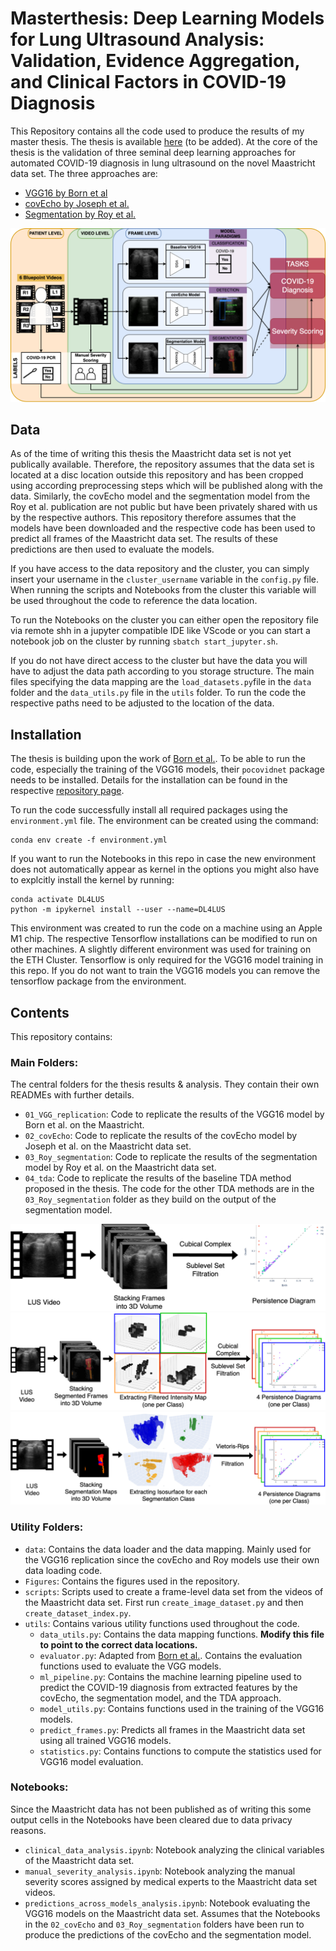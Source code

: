 # **Masterthesis**: Deep Learning Models for Lung Ultrasound Analysis: Validation, Evidence Aggregation, and Clinical Factors in COVID-19 Diagnosis

This Repository contains all the code used to produce the results of my master thesis. The thesis is available [here]() (to be added). At the core of the thesis is the validation of three seminal deep learning approaches for automated COVID-19 diagnosis in lung ultrasound on the novel Maastricht data set.
The three approaches are:

* [VGG16 by Born et al](https://www.mdpi.com/2076-3417/11/2/672)
* [covEcho by Joseph et al.](http://arxiv.org/abs/2206.10183)
* [Segmentation by Roy et al.](https://ieeexplore.ieee.org/document/9093068)

 
![Figure 1: Overview figure for the thesis](Figures/MA_overview_clean_1.1.png)

## Data

As of the time of writing this thesis the Maastricht data set is not yet publically available. Therefore, the repository assumes that the data set is located at a disc location outside this repository and has been cropped using according preprocessing steps which will be published along with the data. Similarly, the covEcho model and the segmentation model from the Roy et al. publication are not public but have been privately shared with us by the respective authors. This repository therefore assumes that the models have been downloaded and the respective code has been used to predict all frames of the Maastricht data set. The results of these predictions are then used to evaluate the models.

If you have access to the data repository and the cluster, you can simply insert your username in the `cluster_username` variable in the `config.py` file. When running the scripts and Notebooks from the cluster this variable will be used throughout the code to reference the data location.

To run the Notebooks on the cluster you can either open the repository file via remote shh in a jupyter compatible IDE like VScode or you can start a notebook job on the cluster by running `sbatch start_jupyter.sh`. 

If you do not have direct access to the cluster but have the data you will have to adjust the data path according to you storage structure. The main files specifying the data mapping are the `load_datasets.py`file in the `data` folder and the `data_utils.py` file in the `utils` folder. To run the code the respective paths need to be adjusted to the location of the data.

## Installation

The thesis is building upon the work of [Born et al.](https://github.com/jannisborn/covid19_ultrasound). To be able to run the code, especially the training of the VGG16 models, their `pocovidnet` package needs to be installed. Details for the installation can be found in the respective [repository page](https://github.com/jannisborn/covid19_ultrasound/tree/master/pocovidnet).

To run the code successfully install all required packages using the `environment.yml` file. The environment can be created using the command:

```
conda env create -f environment.yml
```

If you want to run the Notebooks in this repo in case the new environment does not automatically appear as kernel in the options you might also have to explcitly install the kernel by running:

```
conda activate DL4LUS
python -m ipykernel install --user --name=DL4LUS
```

This environment was created to run the code on a machine using an Apple M1 chip. The respective Tensorflow installations can be modified to run on other machines. A slightly different environment was used for training on the ETH Cluster. Tensorflow is only required for the VGG16 model training in this repo. If you do not want to train the VGG16 models you can remove the tensorflow package from the environment.

## Contents

This repository contains:

### Main Folders:
The central folders for the thesis results & analysis. They contain their own READMEs with further details.

* `01_VGG_replication`: Code to replicate the results of the VGG16 model by Born et al. on the Maastricht.
* `02_covEcho`: Code to replicate the results of the covEcho model by Joseph et al. on the Maastricht data set.
* `03_Roy_segmentation`: Code to replicate the results of the segmentation model by Roy et al. on the Maastricht data set.
* `04_tda`: Code to replicate the results of the baseline TDA method proposed in the thesis. The code for the other TDA methods are in the `03_Roy_segmentation` folder as they build on the output of the segmentation model.

![TDA 1: TDA enitre video](Figures/TDA_entire_video_v2.png)
![TDA 2: TDA cubicial](Figures/TDA_filtered_v3.png)
![TDA 3: TDA Vietoris-Rips](Figures/TDA_point_cloud_v2.png)



### Utility Folders:
* `data`: Contains the data loader and the data mapping. Mainly used for the VGG16 replication since the covEcho and Roy models use their own data loading code.
* `Figures`: Contains the figures used in the repository.
* `scripts`: Scripts used to create a frame-level data set from the videos of the Maastricht data set. First run `create_image_dataset.py` and then `create_dataset_index.py`.
* `utils`: Contains various utility functions used throughout the code.
    * `data_utils.py`: Contains the data mapping functions. **Modify this file to point to the correct data locations.**
    * `evaluator.py`: Adapted from [Born et al.](https://github.com/jannisborn/covid19_ultrasound). Contains the evaluation functions used to evaluate the VGG models.
    * `ml_pipeline.py`: Contains the machine learning pipeline used to predict the COVID-19 diagnosis from extracted features by the covEcho, the segmentation model, and the TDA approach.
    * `model_utils.py`: Contains functions used in the training of the VGG16 models.
    * `predict_frames.py`: Predicts all frames in the Maastricht data set using all trained VGG16 models.
    * `statistics.py`: Contains functions to compute the statistics used for VGG16 model evaluation.


### Notebooks:
Since the Maastricht data has not been published as of writing this some output cells in the Notebooks have been cleared due to data privacy reasons.
* `clinical_data_analysis.ipynb`: Notebook analyzing the clinical variables of the Maastricht data set.
* `manual_severity_analysis.ipynb`: Notebook analyzing the manual severity scores assigned by medical experts to the Maastricht data set videos.
* `predictions_across_models_analysis.ipynb`: Notebook evaluating the VGG16 models on the Maastricht data set. Assumes that the Notebooks in the `02_covEcho` and `03_Roy_segmentation` folders have been run to produce the predictions of the covEcho and the segmentation model.

